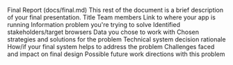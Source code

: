 Final Report (docs/final.md)
This rest of the document is a brief description of your final presentation.
Title
Team members
Link to where your app is running
Information problem you're trying to solve
Identified stakeholders/target browsers
Data you chose to work with
Chosen strategies and solutions for the problem
Technical system decision rationale
How/if your final system helps to address the problem
Challenges faced and impact on final design
Possible future work directions with this problem
